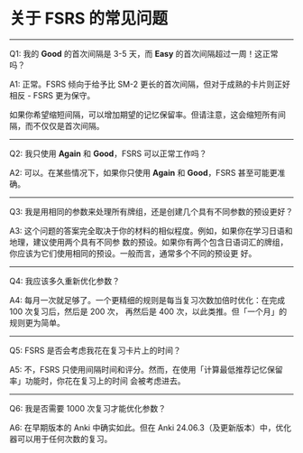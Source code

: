 # 关于 FSRS 的常见问题

---

Q1: 我的 **Good** 的首次间隔是 3-5 天，而 **Easy** 的首次间隔超过一周！这正常吗？

A1: 正常。FSRS 倾向于给予比 SM-2 更长的首次间隔，但对于成熟的卡片则正好相反 - FSRS 更为保守。

如果你希望缩短间隔，可以增加期望的记忆保留率。但请注意，这会缩短所有间隔，而不仅仅是首次间隔。

---

Q2: 我只使用 **Again** 和 **Good**，FSRS 可以正常工作吗？

A2: 可以。在某些情况下，如果你只使用 **Again** 和 **Good**，FSRS 甚至可能更准确。

---

Q3: 我是用相同的参数来处理所有牌组，还是创建几个具有不同参数的预设更好？

A3: 这个问题的答案完全取决于你的材料的相似程度。例如，如果你在学习日语和地理，建议使用两个具有不同参
数的预设。如果你有两个包含日语词汇的牌组，你应该为它们使用相同的预设。一般而言，通常多个不同的预设更
好。

---

Q4: 我应该多久重新优化参数？

A4: 每月一次就足够了。一个更精细的规则是每当复习次数加倍时优化：在完成 100 次复习后，然后是 200 次，
再然后是 400 次，以此类推。但「一个月」的规则更为简单。

---

Q5: FSRS 是否会考虑我花在复习卡片上的时间？

A5: 不，FSRS 只使用间隔时间和评分。然而，在使用「计算最低推荐记忆保留率」功能时，你花在复习上的时间
会被考虑进去。

---

Q6: 我是否需要 1000 次复习才能优化参数？

A6: 在早期版本的 Anki 中确实如此。但在 Anki 24.06.3（及更新版本）中，优化器可以用于任何次数的复习。
